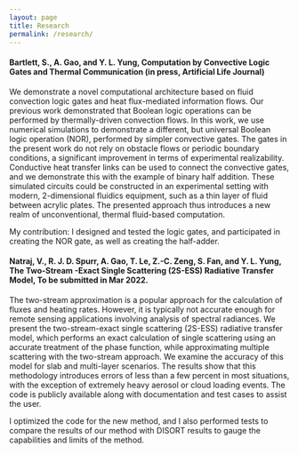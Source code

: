 ```yaml
---
layout: page
title: Research
permalink: /research/
---
```


#### Bartlett, S., **A. Gao**, and Y. L. Yung, Computation by Convective Logic Gates and Thermal Communication (in press, Artificial Life Journal)


We demonstrate a novel computational architecture based on fluid convection logic gates and heat flux-mediated information flows. Our previous work demonstrated that Boolean logic operations can be performed by thermally-driven convection flows. In this work, we use numerical simulations to demonstrate a different, but universal Boolean logic operation (NOR), performed by simpler convective gates. The gates in the present work do not rely on obstacle flows or periodic boundary conditions, a significant improvement in terms of experimental realizability. Conductive heat transfer links can be used to connect the convective gates, and we demonstrate this with the example of binary half addition. These simulated circuits could be constructed in an experimental setting with modern, 2-dimensional fluidics equipment, such as a thin layer of fluid between acrylic plates. The presented approach thus introduces a new realm of unconventional, thermal fluid-based computation.My contribution: I designed and tested the logic gates, and participated in creating the NOR gate, as well as creating the half-adder.


#### Natraj, V., R. J. D. Spurr, **A. Gao**, T. Le, Z.-C. Zeng, S. Fan, and Y. L. Yung, The Two-Stream -Exact Single Scattering (2S-ESS) Radiative Transfer Model, To be submitted in Mar 2022.


The two-stream approximation is a popular approach for the calculation of fluxes and heating rates. However, it is typically not accurate enough for remote sensing applications involving analysis of spectral radiances. We present the two-stream-exact single scattering (2S-ESS) radiative transfer model, which performs an exact calculation of single scattering using an accurate treatment of the phase function, while approximating multiple scattering with the two-stream approach. We examine the accuracy of this model for slab and multi-layer scenarios. The results show that this methodology introduces errors of less than a few percent in most situations, with the exception of extremely heavy aerosol or cloud loading events. The code is publicly available along with documentation and test cases to assist the user.



I optimized the code for the new method, and I also performed tests to compare the results of our method with DISORT results to gauge the capabilities and limits of the method.
